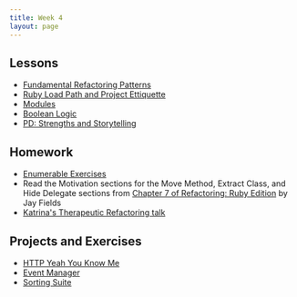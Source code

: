 ```yaml
---
title: Week 4
layout: page
---
```


## Lessons

* [Fundamental Refactoring Patterns](../lessons/fundamental_refactoring_patterns)
* [Ruby Load Path and Project Ettiquette](../lessons/ruby_project_etiquette)
* [Modules](../lessons/modules)
* [Boolean Logic](../lessons/boolean_logic)
* [PD: Strengths and Storytelling](../../career_development_curriculum/module_one/strengths_and_storytelling)

<!-- * [Peer to Peer Project Review](../lessons/peer_to_peer_project_review) -->
<!-- * [Enumerables: Return of the Block](../lessons/advanced_enumerables) -->

## Homework
* [Enumerable Exercises](https://github.com/turingschool/enums-exercises)
* Read the Motivation sections for the Move Method, Extract Class, and Hide Delegate sections from [Chapter 7 of Refactoring: Ruby Edition](https://dl.dropboxusercontent.com/u/69001/Refactoring/Refactoring%20-%20Chapter%207.pdf) by Jay Fields
* [Katrina's Therapeutic Refactoring talk](http://confreaks.tv/videos/cascadiaruby2012-therapeutic-refactoring)


## Projects and Exercises

* [HTTP Yeah You Know Me](../projects/http_yeah_you_know_me)
* [Event Manager](../projects/eventmanager)
* [Sorting Suite](../projects/sorting_suite)


